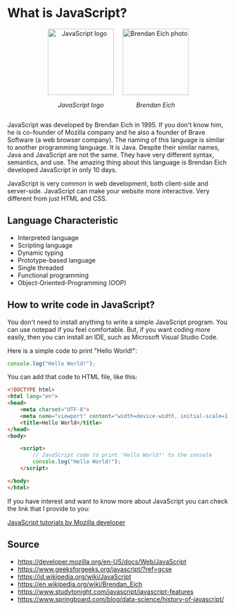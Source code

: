 # What is JavaScript?
<div align="center" style="display: flex; align-items: center; justify-content: center">
    <div id="javascript-logo" style="margin-right: 10px">
       <img src="https://upload.wikimedia.org/wikipedia/commons/thumb/9/99/Unofficial_JavaScript_logo_2.svg/1200px-Unofficial_JavaScript_logo_2.svg.png" width="150px" alt="JavaScript logo">
       <p><em>JavaScript logo</em></p>
    </div>
    <div id="brendan-eich" style="margin-left: 10px">
        <img src="https://upload.wikimedia.org/wikipedia/commons/d/d1/Brendan_Eich_Mozilla_Foundation_official_photo.jpg" width="150px" alt="Brendan Eich photo">
        <p><em>Brendan Eich</em></p>
    </div>
</div>

JavaScript was developed by Brendan Eich in 1995. If you don't know him, he is co-founder of Mozilla company and he also a founder of Brave Software (a web browser company). The naming of this language is similar to another programming language. It is  Java. Despite their similar names, Java and JavaScript are not the same. They have very different syntax, semantics, and use. The amazing thing about this language is Brendan Eich developed JavaScript in only 10 days.

JavaScript is very common in web development, both client-side and server-side. JavaScript can make your website more interactive. Very different from just HTML and CSS.

## Language Characteristic
- Interpreted language
- Scripting language
- Dynamic typing
- Prototype-based language
- Single threaded
- Functional programming
- Object-Oriented-Programming (OOP)

## How to write code in JavaScript?
You don't need to install anything to write a simple JavaScript program. You can use notepad if you feel comfortable. But, if you want coding more easily, then you can install an IDE, such as Microsoft Visual Studio Code.

Here is a simple code to print "Hello World!":

```js
console.log("Hello World!");
```

You can add that code to HTML file, like this:

```html
<!DOCTYPE html>
<html lang="en">
<head>
    <meta charset="UTF-8">
    <meta name="viewport" content="width=device-width, initial-scale=1.0">
    <title>Hello World</title>
</head>
<body> 

    <script>
        // JavaScript code to print 'Hello World!' to the console
        console.log("Hello World!");
    </script>

</body>
</html>

```

If you have interest and want to know more about JavaScript you can check the link that I provide to you:

[JavaScript tutorials by Mozilla developer](https://developer.mozilla.org/en-US/docs/Web/JavaScript)


## Source
- https://developer.mozilla.org/en-US/docs/Web/JavaScript
- https://www.geeksforgeeks.org/javascript/?ref=gcse
- https://id.wikipedia.org/wiki/JavaScript
- https://en.wikipedia.org/wiki/Brendan_Eich
- https://www.studytonight.com/javascript/javascript-features
- https://www.springboard.com/blog/data-science/history-of-javascript/